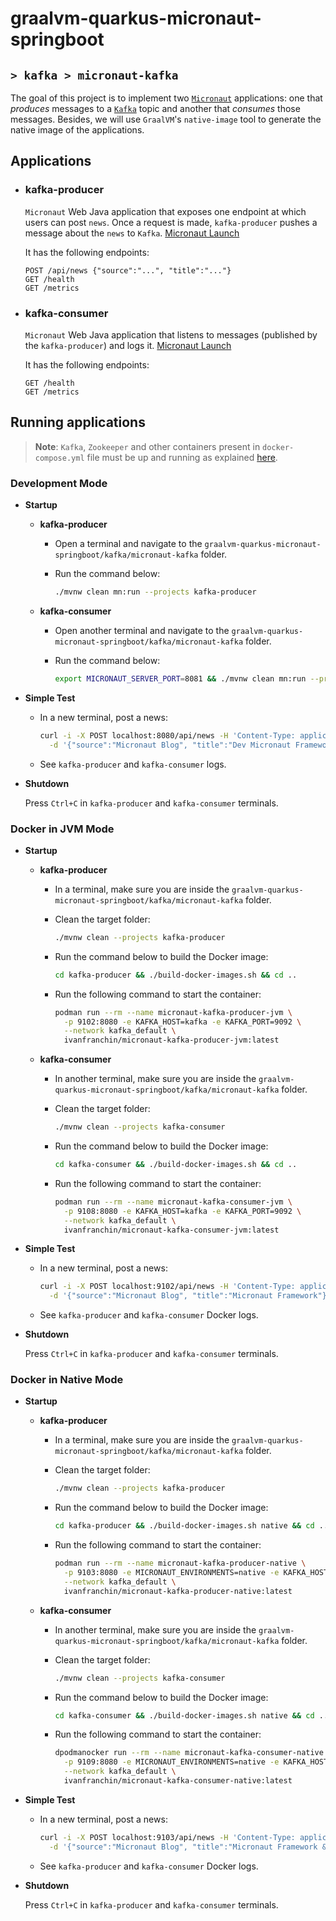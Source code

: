 # graalvm-quarkus-micronaut-springboot
## `> kafka > micronaut-kafka`

The goal of this project is to implement two [`Micronaut`](https://micronaut.io/) applications: one that _produces_ messages to a [`Kafka`](https://kafka.apache.org/) topic and another that _consumes_ those messages. Besides, we will use `GraalVM`'s `native-image` tool to generate the native image of the applications.

## Applications

- ### kafka-producer

  `Micronaut` Web Java application that exposes one endpoint at which users can post `news`. Once a request is made, `kafka-producer` pushes a message about the `news` to `Kafka`. [Micronaut Launch](https://micronaut.io/launch?type=DEFAULT&name=micronaut-kafka-producer&package=com.ivanfranchin.kafkaproducer&javaVersion=JDK_17&lang=JAVA&build=MAVEN&test=JUNIT&features=jib&features=graalvm&features=http-client&features=micrometer-prometheus&features=validation&features=jackson-databind&features=kafka&version=4.7.6)

  It has the following endpoints:
  ```text
  POST /api/news {"source":"...", "title":"..."}
  GET /health
  GET /metrics
  ```

- ### kafka-consumer

  `Micronaut` Web Java application that listens to messages (published by the `kafka-producer`) and logs it. [Micronaut Launch](https://micronaut.io/launch?type=DEFAULT&name=micronaut-kafka-consumer&package=com.ivanfranchin.kafkaconsumer&javaVersion=JDK_17&lang=JAVA&build=MAVEN&test=JUNIT&features=jib&features=graalvm&features=http-client&features=micrometer-prometheus&features=jackson-databind&features=kafka&version=4.7.6)

  It has the following endpoints:
  ```text
  GET /health
  GET /metrics
  ```

## Running applications

> **Note**: `Kafka`, `Zookeeper` and other containers present in `docker-compose.yml` file must be up and running as explained [here](https://github.com/ivangfr/graalvm-quarkus-micronaut-springboot/tree/master/kafka#start-environment).

### Development Mode

- **Startup**

  - **kafka-producer**

    - Open a terminal and navigate to the `graalvm-quarkus-micronaut-springboot/kafka/micronaut-kafka` folder.

    - Run the command below:
      ```bash
      ./mvnw clean mn:run --projects kafka-producer
      ```

  - **kafka-consumer**

    - Open another terminal and navigate to the `graalvm-quarkus-micronaut-springboot/kafka/micronaut-kafka` folder.

    - Run the command below:
      ```bash
      export MICRONAUT_SERVER_PORT=8081 && ./mvnw clean mn:run --projects kafka-consumer
      ```

- **Simple Test**

  - In a new terminal, post a news:
    ```bash
    curl -i -X POST localhost:8080/api/news -H 'Content-Type: application/json' \
      -d '{"source":"Micronaut Blog", "title":"Dev Micronaut Framework"}'
    ```

  - See `kafka-producer` and `kafka-consumer` logs.

- **Shutdown**

  Press `Ctrl+C` in `kafka-producer` and `kafka-consumer` terminals.

### Docker in JVM Mode

- **Startup**

  - **kafka-producer**

    - In a terminal, make sure you are inside the `graalvm-quarkus-micronaut-springboot/kafka/micronaut-kafka` folder.

    - Clean the target folder:
      ```bash
      ./mvnw clean --projects kafka-producer
      ```

    - Run the command below to build the Docker image:
      ```bash
      cd kafka-producer && ./build-docker-images.sh && cd ..
      ```

    - Run the following command to start the container:
      ```bash
      podman run --rm --name micronaut-kafka-producer-jvm \
        -p 9102:8080 -e KAFKA_HOST=kafka -e KAFKA_PORT=9092 \
        --network kafka_default \
        ivanfranchin/micronaut-kafka-producer-jvm:latest
      ```

  - **kafka-consumer**

    - In another terminal, make sure you are inside the `graalvm-quarkus-micronaut-springboot/kafka/micronaut-kafka` folder.

    - Clean the target folder:
      ```bash
      ./mvnw clean --projects kafka-consumer
      ```

    - Run the command below to build the Docker image:
      ```bash
      cd kafka-consumer && ./build-docker-images.sh && cd ..
      ```

    - Run the following command to start the container:
      ```bash
      podman run --rm --name micronaut-kafka-consumer-jvm \
        -p 9108:8080 -e KAFKA_HOST=kafka -e KAFKA_PORT=9092 \
        --network kafka_default \
        ivanfranchin/micronaut-kafka-consumer-jvm:latest
      ```

- **Simple Test**

  - In a new terminal, post a news:
    ```bash
    curl -i -X POST localhost:9102/api/news -H 'Content-Type: application/json' \
      -d '{"source":"Micronaut Blog", "title":"Micronaut Framework"}'
    ```

  - See `kafka-producer` and `kafka-consumer` Docker logs.

- **Shutdown**

  Press `Ctrl+C` in `kafka-producer` and `kafka-consumer` terminals.

### Docker in Native Mode

- **Startup**

  - **kafka-producer**

    - In a terminal, make sure you are inside the `graalvm-quarkus-micronaut-springboot/kafka/micronaut-kafka` folder.

    - Clean the target folder:
      ```bash
      ./mvnw clean --projects kafka-producer
      ```

    - Run the command below to build the Docker image:
      ```bash
      cd kafka-producer && ./build-docker-images.sh native && cd ..
      ```

    - Run the following command to start the container:
      ```bash
      podman run --rm --name micronaut-kafka-producer-native \
        -p 9103:8080 -e MICRONAUT_ENVIRONMENTS=native -e KAFKA_HOST=kafka -e KAFKA_PORT=9092 \
        --network kafka_default \
        ivanfranchin/micronaut-kafka-producer-native:latest
      ```

  - **kafka-consumer**

    - In another terminal, make sure you are inside the `graalvm-quarkus-micronaut-springboot/kafka/micronaut-kafka` folder.

    - Clean the target folder:
      ```bash
      ./mvnw clean --projects kafka-consumer
      ```

    - Run the command below to build the Docker image:
      ```bash
      cd kafka-consumer && ./build-docker-images.sh native && cd ..
      ```

    - Run the following command to start the container:
      ```bash
      dpodmanocker run --rm --name micronaut-kafka-consumer-native \
        -p 9109:8080 -e MICRONAUT_ENVIRONMENTS=native -e KAFKA_HOST=kafka -e KAFKA_PORT=9092 \
        --network kafka_default \
        ivanfranchin/micronaut-kafka-consumer-native:latest
      ```

- **Simple Test**

  - In a new terminal, post a news:
    ```bash
    curl -i -X POST localhost:9103/api/news -H 'Content-Type: application/json' \
      -d '{"source":"Micronaut Blog", "title":"Micronaut Framework & GraalVM"}'
    ```

  - See `kafka-producer` and `kafka-consumer` Docker logs.

- **Shutdown**

  Press `Ctrl+C` in `kafka-producer` and `kafka-consumer` terminals.
